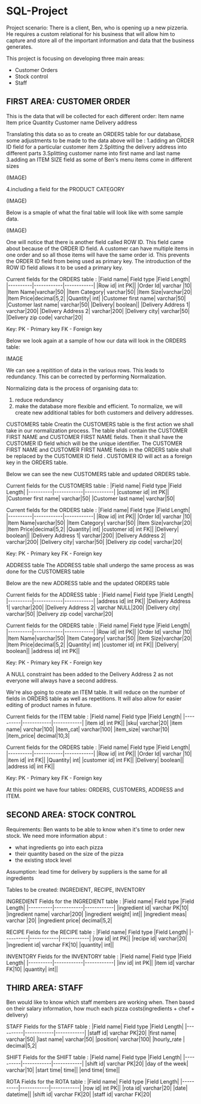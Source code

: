 # SQL-Project
Project scenario: 
There is a client, Ben, who is opening up a new pizzeria. He requires a custom relational for his
business that will allow him to capture and store all of the important information and data that
the business generates.

This project is focusing on developing three main areas:
- Customer Orders
- Stock control
- Staff

## FIRST AREA: CUSTOMER ORDER
This is the data that will be collected for each different order:
Item name
Item price
Quantity
Customer name
Delivery address

Translating this data so as to create an ORDERS table for our database, some adjustments to be made
to the data above will be :
1.adding an ORDER ID field for a particular customer item
2.Splitting the delivery address into different parts
3.Splitting customer name into first name and last name
3.adding an ITEM SIZE field as some of Ben's menu items come in different sizes

(IMAGE)

4.including a field for the PRODUCT CATEGORY 

(IMAGE)

Below is a smaple of what the final table will look like with some sample data. 

(IMAGE)

One will notice that there is another field called ROW ID. This field came about because of the 
ORDER ID field. A customer can have multiple items in one order and so all those items will have
the same order id. This prevents the ORDER ID field from being used as primary key. The
introduction of the ROW ID field allows it to be used a primary key.

Current fields for the ORDERS table :
|Field name| Field type |Field Length|
|----------|------------|------------|
|Row id| int PK||
|Order Id| varchar |10|
|Item Name|varchar|50|
|Item Category| varchar|50|
|Item Size|varchar|20|
|Item Price|decimal|5,2|
|Quantity| int|
|Customer first name| varchar|50|
|Customer last name| varchar|50|
|Delivery| boolean||
|Delivery Address 1| varchar|200|
|Delivery Address 2| varchar|200|
|Delivery city| varchar|50|
|Delivery zip code| varchar|20|

Key:
PK - Primary key
FK - Foreign key

Below we look again at a sample of how our data will look in the ORDERS table:

IMAGE

We can see a repitition of data in the various rows. This leads to redundancy. This can be
corrected by performing Normalization.

Normalizing data is the process of organising data to:
1. reduce redundancy
2. make the database more flexible and efficient.
To normalize, we will create new additional tables for both customers and delivery addresses.

CUSTOMERS table
Creatin the CUSTOMERS table is the first action we shall take in our normalization process. The table shall
contain the CUSTOMER FIRST NAME and CUSTOMER FIRST NAME fields. Then it shall have the CUSTOMER ID field which will be the unique identifier. 
The CUSTOMER FIRST NAME and CUSTOMER FIRST NAME fields in the ORDERS table shall be replaced by the CUSTOMER ID field . CUSTOMER ID will act as a foreign key in the ORDERS table.

Below we can see the new CUSTOMERS table and updated ORDERS table.

Current fields for the CUSTOMERS table :
|Field name| Field type |Field Length|
|----------|------------|------------|
|customer id| int PK||
|Customer first name| varchar|50|
|Customer last name| varchar|50|

Current fields for the ORDERS table :
|Field name| Field type |Field Length|
|----------|------------|------------|
|Row id| int PK||
|Order Id| varchar |10|
|Item Name|varchar|50|
|Item Category| varchar|50|
|Item Size|varchar|20|
|Item Price|decimal|5,2|
|Quantity| int|
|customer id| int FK||
|Delivery| boolean||
|Delivery Address 1| varchar|200|
|Delivery Address 2| varchar|200|
|Delivery city| varchar|50|
|Delivery zip code| varchar|20|

Key:
PK - Primary key
FK - Foreign key

ADDRESS table
The ADDRESS table shall undergo the same process as was done for the CUSTOMERS table

Below are the new ADDRESS table and the updated ORDERS table

Current fields for the ADDRESS table :
|Field name| Field type |Field Length|
|----------|------------|------------|
|address id| int PK||
|Delivery Address 1| varchar|200|
|Delivery Address 2| varchar NULL|200|
|Delivery city| varchar|50|
|Delivery zip code| varchar|20|

Current fields for the ORDERS table :
|Field name| Field type |Field Length|
|----------|------------|------------|
|Row id| int PK||
|Order Id| varchar |10|
|Item Name|varchar|50|
|Item Category| varchar|50|
|Item Size|varchar|20|
|Item Price|decimal|5,2|
|Quantity| int|
|customer id| int FK||
|Delivery| boolean||
|address id| int PK||

Key:
PK - Primary key
FK - Foreign key

A NULL constraint has been added to the Delivery Address 2 as not everyone will
always have a second address.

We're also going to create an ITEM table. It will reduce on the number of fields in 
ORDERS table as well as repetitions. It will also allow for easier editing of product 
names in future.

Current fields for the ITEM table :
|Field name| Field type |Field Length|
|----------|------------|------------|
|item id| int PK||
|sku| varchar|20|
|item name| varchar|100|
|item_cat| varchar|100|
|item_size| varchar|10|
|item_price| decimal|10,3|

Current fields for the ORDERS table :
|Field name| Field type |Field Length|
|----------|------------|------------|
|Row id| int PK||
|Order Id| varchar |10|
|item id| int FK||
|Quantity| int|
|customer id| int FK||
|Delivery| boolean||
|address id| int FK||

Key:
PK - Primary key
FK - Foreign key

At this point we have four tables: ORDERS, CUSTOMERS, ADDRESS and ITEM.

## SECOND AREA: STOCK CONTROL
Requirements:
Ben wants to be able to know when it's time to order new stock.
We need more information abput :
- what ingredients go into each pizza
- their quantity based on the size of the pizza
- the existing stock level

Assumption: lead time for delivery by suppliers is the same for all ingredients

Tables to be created: INGREDIENT, RECIPE, INVENTORY

INGREDIENT
Fields for the INGREDIENT table :
|Field name| Field type |Field Length|
|----------|------------|------------|
|ingredient id| varchar PK|10|
|ingredient name| varchar|200|
|ingredient weight| int||
|ingredient meas| varchar |20|
|ingredient price| decimal|5,2|

RECIPE
Fields for the RECIPE table :
|Field name| Field type |Field Length|
|----------|------------|------------|
|row id| int PK||
|recipe id| varchar|20|
|ingredient id| varchar FK|10|
|quantity| int||

INVENTORY
Fields for the INVENTORY table :
|Field name| Field type |Field Length|
|----------|------------|------------|
|inv id| int PK||
|item id| varchar FK|10|
|quantity| int||
 
## THIRD AREA: STAFF
Ben would like to know which staff members are working when. Then based on their salary information, how much each pizza costs(ingredients + chef + delivery)

STAFF
Fields for the STAFF table :
|Field name| Field type |Field Length|
|----------|------------|------------|
|staff id| varchar PK|20|
|first name| varchar|50|
|last name| varchar|50|
|position| varchar|100|
|hourly_rate | decimal|5,2|

SHIFT
Fields for the SHIFT table :
|Field name| Field type |Field Length|
|----------|------------|------------|
|shift id| varchar PK|20|
|day of the week| varchar|10|
|start time| time||
|end time| time||

ROTA
Fields for the ROTA table :
|Field name| Field type |Field Length|
|----------|------------|------------|
|row id| int PK||
|rota id| varchar|20|
|date| datetime||
|shift id| varchar FK|20|
|staff id| varchar FK|20|
